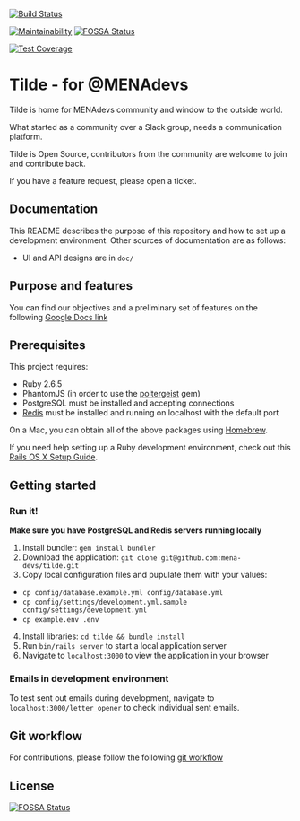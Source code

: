[![Build Status](https://travis-ci.org/mena-devs/tilde.svg?branch=master)](https://travis-ci.org/mena-devs/tilde)

[![Maintainability](https://api.codeclimate.com/v1/badges/618cfe32cf0874f94648/maintainability)](https://codeclimate.com/github/mena-devs/tilde/maintainability)
[![FOSSA Status](https://app.fossa.io/api/projects/git%2Bgithub.com%2Fmena-devs%2Ftilde.svg?type=shield)](https://app.fossa.io/projects/git%2Bgithub.com%2Fmena-devs%2Ftilde?ref=badge_shield)

[![Test Coverage](https://api.codeclimate.com/v1/badges/618cfe32cf0874f94648/test_coverage)](https://codeclimate.com/github/mena-devs/tilde/test_coverage)

# Tilde - for @MENAdevs

Tilde is home for MENAdevs community and window to the outside world.

What started as a community over a Slack group, needs a communication platform.

Tilde is Open Source, contributors from the community are welcome to join and contribute back.

If you have a feature request, please open a ticket.

## Documentation

This README describes the purpose of this repository and how to set up a development environment. Other sources of documentation are as follows:

* UI and API designs are in `doc/`

## Purpose and features

You can find our objectives and a preliminary set of features on the following [Google Docs link](https://docs.google.com/document/d/1Qmyx_wfw-gard0VMcBCzu8TG42cSIHbGze7eQ0GAvw0/edit?usp=sharing)

## Prerequisites

This project requires:

* Ruby 2.6.5
* PhantomJS (in order to use the [poltergeist][] gem)
* PostgreSQL must be installed and accepting connections
* [Redis][] must be installed and running on localhost with the default port

On a Mac, you can obtain all of the above packages using [Homebrew][].

If you need help setting up a Ruby development environment, check out this [Rails OS X Setup Guide](https://mattbrictson.com/rails-osx-setup-guide).

## Getting started

### Run it!

**Make sure you have PostgreSQL and Redis servers running locally**

1. Install bundler: `gem install bundler`
2. Download the application: `git clone git@github.com:mena-devs/tilde.git`
3. Copy local configuration files and pupulate them with your values:
  - `cp config/database.example.yml config/database.yml`
  - `cp config/settings/development.yml.sample config/settings/development.yml`
  - `cp example.env .env`
4. Install libraries: `cd tilde && bundle install`
5. Run `bin/rails server` to start a local application server
6. Navigate to `localhost:3000` to view the application in your browser

[rbenv]:https://github.com/sstephenson/rbenv
[poltergeist]:https://github.com/teampoltergeist/poltergeist
[redis]:http://redis.io
[Homebrew]:http://brew.sh

### Emails in development environment

To test sent out emails during development, navigate to `localhost:3000/letter_opener` to check individual sent emails.

## Git workflow

For contributions, please follow the following [git workflow](GIT-WORKFLOW.md)


## License
[![FOSSA Status](https://app.fossa.io/api/projects/git%2Bgithub.com%2Fmena-devs%2Ftilde.svg?type=large)](https://app.fossa.io/projects/git%2Bgithub.com%2Fmena-devs%2Ftilde?ref=badge_large)